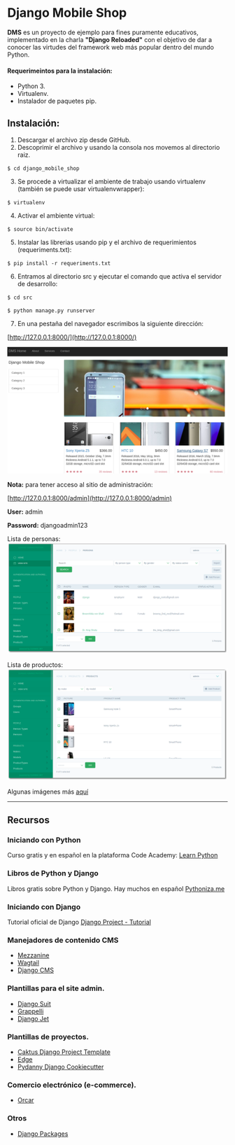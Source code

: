 # Django Mobile Shop
**DMS** es un proyecto de ejemplo para fines puramente educativos, implementado en la charla **"Django Reloaded"** con el objetivo de dar a conocer las virtudes del framework web más popular dentro del mundo Python.


#### Requerimeintos para la instalación:  

- Python 3.
- Virtualenv.
- Instalador de paquetes pip.

## Instalación:


1. Descargar el archivo zip desde GitHub.
2. Descoprimir el archivo y usando la consola nos movemos al directorio raiz.

```
$ cd django_mobile_shop
```

3. Se procede a virtualizar el ambiente de trabajo usando virtualenv (también se puede usar virtualenvwrapper):

```
$ virtualenv
```

4. Activar el ambiente virtual:

```
$ source bin/activate
```

5. Instalar las librerias usando pip y el archivo de requerimientos (requeriments.txt):

```
$ pip install -r requeriments.txt
```

6. Entramos al directorio src y ejecutar el comando que activa el servidor de desarrollo:

```
$ cd src
```

```
$ python manage.py runserver
```

7. En una pestaña del navegador escrimibos la siguiente dirección:

[http://127.0.0.1:8000/](http://127.0.0.1:8000/)

![home](https://github.com/emilioferreyra/django_mobile_shop/blob/master/docs/screenshots/dms_home.png?raw=true)




**Nota:** para tener acceso al sitio de administración:

[http://127.0.0.1:8000/admin](http://127.0.0.1:8000/admin)

**User:** admin

**Password:** djangoadmin123



Lista de personas:
![persons_list](https://github.com/emilioferreyra/django_mobile_shop/blob/master/docs/screenshots/person_list.png?raw=true)


Lista de productos:
![products_list](https://github.com/emilioferreyra/django_mobile_shop/blob/master/docs/screenshots/mobile_list.png?raw=true)

Algunas imágenes más [aquí](https://github.com/emilioferreyra/django_mobile_shop/tree/master/docs/screenshots)


---
## Recursos

### Iniciando con Python

Curso gratis y en español en la plataforma Code Academy: [Learn Python](https://www.codecademy.com/learn/python)

### Libros de Python y Django

Libros gratis sobre Python y Django. Hay muchos en español [Pythoniza.me](https://pythoniza.me/category/libros/)

### Iniciando con Django

Tutorial oficial de Django [Django Project - Tutorial](https://docs.djangoproject.com/en/1.11/intro/tutorial01/)


### Manejadores de contenido CMS

* [Mezzanine](http://mezzanine.jupo.org/)
* [Wagtail](https://wagtail.io/)
* [Django CMS](https://www.django-cms.org)

### Plantillas para el site admin.

* [Django Suit](http://djangosuit.com/)
* [Grappelli](http://grappelliproject.com/)
* [Django Jet](http://jet.geex-arts.com/)

### Plantillas de proyectos.

* [Caktus Django Project Template](https://github.com/caktus/django-project-template)
* [Edge](https://github.com/arocks/edge)
* [Pydanny Django Cookiecutter](https://github.com/pydanny/cookiecutter-django)

### Comercio electrónico (e-commerce).

* [Orcar](http://oscarcommerce.com/)

### Otros

* [Django Packages](https://djangopackages.org/)
